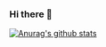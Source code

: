 ### Hi there 👋

[![Anurag's github stats](https://github-readme-stats.vercel.app/api?username=yg-0103&show_icons=true&theme=radical)](https://github.com/anuraghazra/github-readme-stats)


<!--
**yg-0103/yg-0103** is a ✨ _special_ ✨ repository because its `README.md` (this file) appears on your GitHub profile.

Here are some ideas to get you started:

- 🔭 I’m currently working on ...
- 🌱 I’m currently learning ...
- 👯 I’m looking to collaborate on ...
- 🤔 I’m looking for help with ...
- 💬 Ask me about ...
- 📫 How to reach me: ...
- 😄 Pronouns: ...
- ⚡ Fun fact: ...
-->
